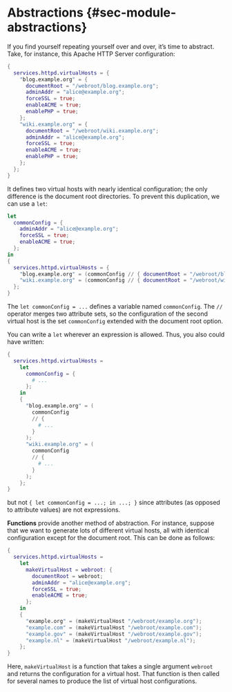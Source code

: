 # Abstractions {#sec-module-abstractions}

If you find yourself repeating yourself over and over, it’s time to abstract. Take, for instance, this Apache HTTP Server configuration:

```nix
{
  services.httpd.virtualHosts = {
    "blog.example.org" = {
      documentRoot = "/webroot/blog.example.org";
      adminAddr = "alice@example.org";
      forceSSL = true;
      enableACME = true;
      enablePHP = true;
    };
    "wiki.example.org" = {
      documentRoot = "/webroot/wiki.example.org";
      adminAddr = "alice@example.org";
      forceSSL = true;
      enableACME = true;
      enablePHP = true;
    };
  };
}
```

It defines two virtual hosts with nearly identical configuration; the only difference is the document root directories. To prevent this duplication, we can use a `let`:
```nix
let
  commonConfig = {
    adminAddr = "alice@example.org";
    forceSSL = true;
    enableACME = true;
  };
in
{
  services.httpd.virtualHosts = {
    "blog.example.org" = (commonConfig // { documentRoot = "/webroot/blog.example.org"; });
    "wiki.example.org" = (commonConfig // { documentRoot = "/webroot/wiki.example.com"; });
  };
}
```

The `let commonConfig = ...` defines a variable named `commonConfig`. The `//` operator merges two attribute sets, so the configuration of the second virtual host is the set `commonConfig` extended with the document root option.

You can write a `let` wherever an expression is allowed. Thus, you also could have written:

```nix
{
  services.httpd.virtualHosts =
    let
      commonConfig = {
        # ...
      };
    in
    {
      "blog.example.org" = (
        commonConfig
        // {
          # ...
        }
      );
      "wiki.example.org" = (
        commonConfig
        // {
          # ...
        }
      );
    };
}
```

but not `{ let commonConfig = ...; in ...; }` since attributes (as opposed to attribute values) are not expressions.

**Functions** provide another method of abstraction. For instance, suppose that we want to generate lots of different virtual hosts, all with identical configuration except for the document root. This can be done as follows:

```nix
{
  services.httpd.virtualHosts =
    let
      makeVirtualHost = webroot: {
        documentRoot = webroot;
        adminAddr = "alice@example.org";
        forceSSL = true;
        enableACME = true;
      };
    in
    {
      "example.org" = (makeVirtualHost "/webroot/example.org");
      "example.com" = (makeVirtualHost "/webroot/example.com");
      "example.gov" = (makeVirtualHost "/webroot/example.gov");
      "example.nl" = (makeVirtualHost "/webroot/example.nl");
    };
}
```

Here, `makeVirtualHost` is a function that takes a single argument `webroot` and returns the configuration for a virtual host. That function is then called for several names to produce the list of virtual host configurations.

